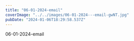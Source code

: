 ```yaml
---
title: "06-01-2024-email"
coverImage: "../../images/06-01-2024---email-gwNT.jpg"
pubDate: "2024-01-06T18:29:58.537Z"
---
```


06-01-2024-email
